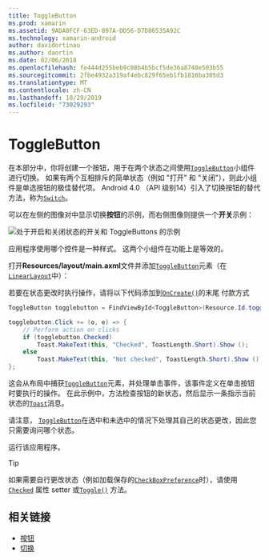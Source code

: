 ```yaml
---
title: ToggleButton
ms.prod: xamarin
ms.assetid: 9ADA8FCF-63ED-897A-DD56-D7D86535A92C
ms.technology: xamarin-android
author: davidortinau
ms.author: daortin
ms.date: 02/06/2018
ms.openlocfilehash: fe444d255beb9c08b4b5bcf5de36a8740e503b55
ms.sourcegitcommit: 2fbe4932a319af4ebc829f65eb1fb1816ba305d3
ms.translationtype: MT
ms.contentlocale: zh-CN
ms.lasthandoff: 10/29/2019
ms.locfileid: "73029293"
---
```

# <a name="togglebutton"></a>ToggleButton

在本部分中，你将创建一个按钮，用于在两个状态之间使用[`ToggleButton`](xref:Android.Widget.ToggleButton)小组件进行切换。 如果有两个互相排斥的简单状态（例如 "打开" 和 "关闭"），则此小组件是单选按钮的极佳替代项。 Android 4.0 （API 级别14）引入了切换按钮的替代方法，称为[`Switch`](xref:Android.Widget.Switch)。

可以在左侧的图像对中显示切换**按钮**的示例，而右侧图像则提供一个**开关**示例：

![处于开启和关闭状态的开关和 ToggleButtons 的示例](toggle-button-images/togglebutton-switch.png)  

应用程序使用哪个控件是一种样式。 这两个小组件在功能上是等效的。

打开**Resources/layout/main.axml**文件并添加[`ToggleButton`](xref:Android.Widget.ToggleButton)元素（在[`LinearLayout`](xref:Android.Widget.LinearLayout)中）：

若要在状态更改时执行操作，请将以下代码添加到[`OnCreate()`](xref:Android.App.Activity.OnCreate*)的末尾
付款方式

```csharp
ToggleButton togglebutton = FindViewById<ToggleButton>(Resource.Id.togglebutton);

togglebutton.Click += (o, e) => {
    // Perform action on clicks
    if (togglebutton.Checked)
        Toast.MakeText(this, "Checked", ToastLength.Short).Show ();
    else
        Toast.MakeText(this, "Not checked", ToastLength.Short).Show ();
};
```

这会从布局中捕获[`ToggleButton`](xref:Android.Widget.ToggleButton)元素，并处理单击事件，该事件定义在单击按钮时要执行的操作。 在此示例中，方法检查按钮的新状态，然后显示一条指示当前状态的[`Toast`](xref:Android.Widget.Toast)消息。

请注意， [`ToggleButton`](xref:Android.Widget.ToggleButton)在选中和未选中的情况下处理其自己的状态更改，因此您只需要询问哪个状态。

运行该应用程序。

> [!TIP]
> 如果需要自行更改状态（例如加载保存的[`CheckBoxPreference`](xref:Android.Preferences.CheckBoxPreference)时），请使用[`Checked`](xref:Android.Widget.CompoundButton.Checked)
> 属性 setter 或[`Toggle()`](xref:Android.Widget.CompoundButton.Toggle)
> 方法。

## <a name="related-links"></a>相关链接

- [按钮](https://developer.android.com/reference/android/widget/ToggleButton.html)
- [切换](https://developer.android.com/reference/android/widget/Switch.html)
